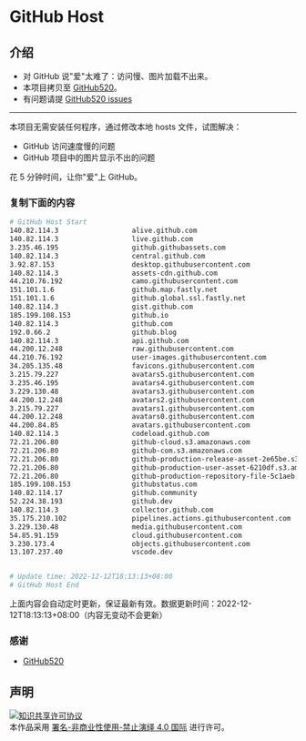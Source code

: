 # GitHub Host
## 介绍
- 对 GitHub 说"爱"太难了：访问慢、图片加载不出来。
- 本项目拷贝至 [GitHub520](https://github.com/521xueweihan/GitHub520)。
- 有问题请提 [GitHub520 issues](https://github.com/521xueweihan/GitHub520/issues/new)

---

本项目无需安装任何程序，通过修改本地 hosts 文件，试图解决：
- GitHub 访问速度慢的问题
- GitHub 项目中的图片显示不出的问题

花 5 分钟时间，让你"爱"上 GitHub。

### 复制下面的内容
```bash
# GitHub Host Start
140.82.114.3                  alive.github.com
140.82.114.3                  live.github.com
3.235.46.195                  github.githubassets.com
140.82.114.3                  central.github.com
3.92.87.153                   desktop.githubusercontent.com
140.82.114.3                  assets-cdn.github.com
44.210.76.192                 camo.githubusercontent.com
151.101.1.6                   github.map.fastly.net
151.101.1.6                   github.global.ssl.fastly.net
140.82.114.3                  gist.github.com
185.199.108.153               github.io
140.82.114.3                  github.com
192.0.66.2                    github.blog
140.82.114.3                  api.github.com
44.200.12.248                 raw.githubusercontent.com
44.210.76.192                 user-images.githubusercontent.com
34.205.135.48                 favicons.githubusercontent.com
3.215.79.227                  avatars5.githubusercontent.com
3.235.46.195                  avatars4.githubusercontent.com
3.229.130.48                  avatars3.githubusercontent.com
44.200.12.248                 avatars2.githubusercontent.com
3.215.79.227                  avatars1.githubusercontent.com
44.200.12.248                 avatars0.githubusercontent.com
44.200.84.85                  avatars.githubusercontent.com
140.82.114.3                  codeload.github.com
72.21.206.80                  github-cloud.s3.amazonaws.com
72.21.206.80                  github-com.s3.amazonaws.com
72.21.206.80                  github-production-release-asset-2e65be.s3.amazonaws.com
72.21.206.80                  github-production-user-asset-6210df.s3.amazonaws.com
72.21.206.80                  github-production-repository-file-5c1aeb.s3.amazonaws.com
185.199.108.153               githubstatus.com
140.82.114.17                 github.community
52.224.38.193                 github.dev
140.82.114.3                  collector.github.com
35.175.210.102                pipelines.actions.githubusercontent.com
3.229.130.48                  media.githubusercontent.com
54.85.91.159                  cloud.githubusercontent.com
3.230.173.4                   objects.githubusercontent.com
13.107.237.40                 vscode.dev


# Update time: 2022-12-12T18:13:13+08:00
# GitHub Host End

```
上面内容会自动定时更新，保证最新有效。数据更新时间：2022-12-12T18:13:13+08:00（内容无变动不会更新）

### 感谢

- [GitHub520](https://github.com/521xueweihan/GitHub520)

## 声明
<a rel="license" href="https://creativecommons.org/licenses/by-nc-nd/4.0/deed.zh"><img alt="知识共享许可协议" style="border-width: 0" src="https://licensebuttons.net/l/by-nc-nd/4.0/88x31.png"></a><br>本作品采用 <a rel="license" href="https://creativecommons.org/licenses/by-nc-nd/4.0/deed.zh">署名-非商业性使用-禁止演绎 4.0 国际</a> 进行许可。